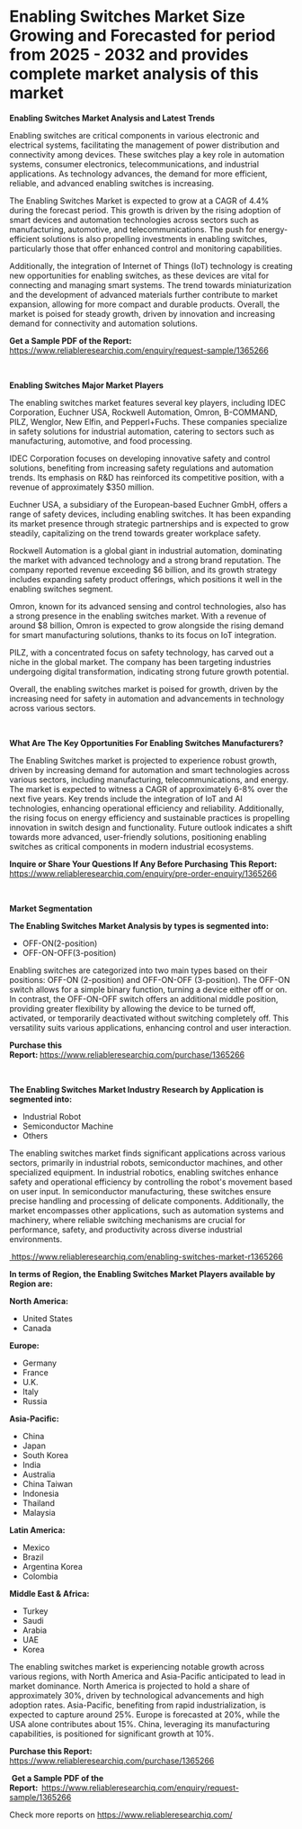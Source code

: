 <p><h1>Enabling Switches Market Size Growing and Forecasted for period from 2025 - 2032 and provides complete market analysis of this market</h1></p><p><strong>Enabling Switches Market Analysis and Latest Trends</strong></p>
<p><p>Enabling switches are critical components in various electronic and electrical systems, facilitating the management of power distribution and connectivity among devices. These switches play a key role in automation systems, consumer electronics, telecommunications, and industrial applications. As technology advances, the demand for more efficient, reliable, and advanced enabling switches is increasing.</p><p>The Enabling Switches Market is expected to grow at a CAGR of 4.4% during the forecast period. This growth is driven by the rising adoption of smart devices and automation technologies across sectors such as manufacturing, automotive, and telecommunications. The push for energy-efficient solutions is also propelling investments in enabling switches, particularly those that offer enhanced control and monitoring capabilities.</p><p>Additionally, the integration of Internet of Things (IoT) technology is creating new opportunities for enabling switches, as these devices are vital for connecting and managing smart systems. The trend towards miniaturization and the development of advanced materials further contribute to market expansion, allowing for more compact and durable products. Overall, the market is poised for steady growth, driven by innovation and increasing demand for connectivity and automation solutions.</p></p>
<p><strong>Get a Sample PDF of the Report:&nbsp;</strong> <a href="https://www.reliableresearchiq.com/enquiry/request-sample/1365266?utm_campaign=3347&utm_medium=2&utm_source=Github&utm_content=ia&utm_term=22032025&utm_id=enabling-switches">https://www.reliableresearchiq.com/enquiry/request-sample/1365266</a></p>
<p>&nbsp;</p>
<p><strong>Enabling Switches Major Market Players</strong></p>
<p><p>The enabling switches market features several key players, including IDEC Corporation, Euchner USA, Rockwell Automation, Omron, B-COMMAND, PILZ, Wenglor, New Elfin, and Pepperl+Fuchs. These companies specialize in safety solutions for industrial automation, catering to sectors such as manufacturing, automotive, and food processing.</p><p>IDEC Corporation focuses on developing innovative safety and control solutions, benefiting from increasing safety regulations and automation trends. Its emphasis on R&D has reinforced its competitive position, with a revenue of approximately $350 million.</p><p>Euchner USA, a subsidiary of the European-based Euchner GmbH, offers a range of safety devices, including enabling switches. It has been expanding its market presence through strategic partnerships and is expected to grow steadily, capitalizing on the trend towards greater workplace safety.</p><p>Rockwell Automation is a global giant in industrial automation, dominating the market with advanced technology and a strong brand reputation. The company reported revenue exceeding $6 billion, and its growth strategy includes expanding safety product offerings, which positions it well in the enabling switches segment.</p><p>Omron, known for its advanced sensing and control technologies, also has a strong presence in the enabling switches market. With a revenue of around $8 billion, Omron is expected to grow alongside the rising demand for smart manufacturing solutions, thanks to its focus on IoT integration.</p><p>PILZ, with a concentrated focus on safety technology, has carved out a niche in the global market. The company has been targeting industries undergoing digital transformation, indicating strong future growth potential.</p><p>Overall, the enabling switches market is poised for growth, driven by the increasing need for safety in automation and advancements in technology across various sectors.</p></p>
<p>&nbsp;</p>
<p><strong>What Are The Key Opportunities For Enabling Switches Manufacturers?</strong></p>
<p><p>The Enabling Switches market is projected to experience robust growth, driven by increasing demand for automation and smart technologies across various sectors, including manufacturing, telecommunications, and energy. The market is expected to witness a CAGR of approximately 6-8% over the next five years. Key trends include the integration of IoT and AI technologies, enhancing operational efficiency and reliability. Additionally, the rising focus on energy efficiency and sustainable practices is propelling innovation in switch design and functionality. Future outlook indicates a shift towards more advanced, user-friendly solutions, positioning enabling switches as critical components in modern industrial ecosystems.</p></p>
<p><strong>Inquire or Share Your Questions If Any Before Purchasing This Report:</strong> <a href="https://www.reliableresearchiq.com/enquiry/pre-order-enquiry/1365266?utm_campaign=3347&utm_medium=2&utm_source=Github&utm_content=ia&utm_term=22032025&utm_id=enabling-switches">https://www.reliableresearchiq.com/enquiry/pre-order-enquiry/1365266</a></p>
<p>&nbsp;</p>
<p><strong>Market Segmentation</strong></p>
<p><strong>The Enabling Switches Market Analysis by types is segmented into:</strong></p>
<p><ul><li>OFF-ON(2-position)</li><li>OFF-ON-OFF(3-position)</li></ul></p>
<p><p>Enabling switches are categorized into two main types based on their positions: OFF-ON (2-position) and OFF-ON-OFF (3-position). The OFF-ON switch allows for a simple binary function, turning a device either off or on. In contrast, the OFF-ON-OFF switch offers an additional middle position, providing greater flexibility by allowing the device to be turned off, activated, or temporarily deactivated without switching completely off. This versatility suits various applications, enhancing control and user interaction.</p></p>
<p><strong>Purchase this Report:&nbsp;</strong><a href="https://www.reliableresearchiq.com/purchase/1365266?utm_campaign=3347&utm_medium=2&utm_source=Github&utm_content=ia&utm_term=22032025&utm_id=enabling-switches">https://www.reliableresearchiq.com/purchase/1365266</a></p>
<p>&nbsp;</p>
<p><strong>The Enabling Switches Market Industry Research by Application is segmented into:</strong></p>
<p><ul><li>Industrial Robot</li><li>Semiconductor Machine</li><li>Others</li></ul></p>
<p><p>The enabling switches market finds significant applications across various sectors, primarily in industrial robots, semiconductor machines, and other specialized equipment. In industrial robotics, enabling switches enhance safety and operational efficiency by controlling the robot's movement based on user input. In semiconductor manufacturing, these switches ensure precise handling and processing of delicate components. Additionally, the market encompasses other applications, such as automation systems and machinery, where reliable switching mechanisms are crucial for performance, safety, and productivity across diverse industrial environments.</p></p>
<p><a href="https://www.reliableresearchiq.com/enabling-switches-market-r1365266?utm_campaign=3347&utm_medium=2&utm_source=Github&utm_content=ia&utm_term=22032025&utm_id=enabling-switches">&nbsp;https://www.reliableresearchiq.com/enabling-switches-market-r1365266</a></p>
<p><strong>In terms of Region, the Enabling Switches Market Players available by Region are:</strong></p>
<p>
    <p> <strong> North America: </strong>
        <ul>
            <li>United States</li>
            <li>Canada</li>
        </ul>
        </p> 
    <p> <strong> Europe: </strong>
        <ul>
            <li>Germany</li>
            <li>France</li>
            <li>U.K.</li>
            <li>Italy</li>
            <li>Russia</li>
        </ul>
        </p> 
    <p> <strong> Asia-Pacific: </strong>
        <ul>
            <li>China</li>
            <li>Japan</li>
            <li>South Korea</li>
            <li>India</li>
            <li>Australia</li>
            <li>China Taiwan</li>
            <li>Indonesia</li>
            <li>Thailand</li>
            <li>Malaysia</li>
        </ul>
        </p> 
    <p> <strong> Latin America: </strong>
        <ul>
            <li>Mexico</li>
            <li>Brazil</li>
            <li>Argentina Korea</li>
            <li>Colombia</li>
        </ul>
        </p> 
    <p> <strong> Middle East & Africa: </strong>
        <ul>
            <li>Turkey</li>
            <li>Saudi</li>
            <li>Arabia</li>
            <li>UAE</li>
            <li>Korea</li>
        </ul>
    </p>
    </p>
<p><p>The enabling switches market is experiencing notable growth across various regions, with North America and Asia-Pacific anticipated to lead in market dominance. North America is projected to hold a share of approximately 30%, driven by technological advancements and high adoption rates. Asia-Pacific, benefiting from rapid industrialization, is expected to capture around 25%. Europe is forecasted at 20%, while the USA alone contributes about 15%. China, leveraging its manufacturing capabilities, is positioned for significant growth at 10%.</p></p>
<p><strong>Purchase this Report: </strong><a href="https://www.reliableresearchiq.com/purchase/1365266?utm_campaign=3347&utm_medium=2&utm_source=Github&utm_content=ia&utm_term=22032025&utm_id=enabling-switches">https://www.reliableresearchiq.com/purchase/1365266</a></p>
<p>&nbsp;<strong>Get a Sample PDF of the Report:&nbsp;&nbsp;</strong><a href="https://www.reliableresearchiq.com/enquiry/request-sample/1365266?utm_campaign=3347&utm_medium=2&utm_source=Github&utm_content=ia&utm_term=22032025&utm_id=enabling-switches">https://www.reliableresearchiq.com/enquiry/request-sample/1365266</a></p>
<p><strong></strong></p>
<p>Check more reports on <a href="https://www.reliableresearchiq.com/?utm_campaign=3347&utm_medium=2&utm_source=Github&utm_content=ia&utm_term=22032025&utm_id=enabling-switches">https://www.reliableresearchiq.com/</a></p>